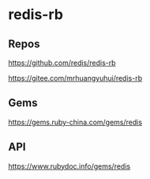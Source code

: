 # redis-rb

## Repos

<https://github.com/redis/redis-rb>

<https://gitee.com/mrhuangyuhui/redis-rb>

## Gems

<https://gems.ruby-china.com/gems/redis>

## API

<https://www.rubydoc.info/gems/redis>
